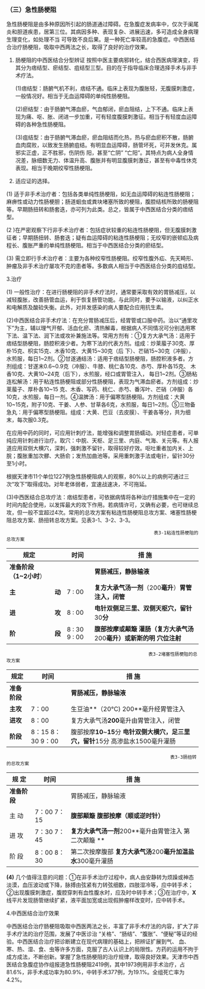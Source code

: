 ### （三）急性肠梗阻

急性肠梗阻是由多种原因所引起的肠道通过障碍。在急腹症发病率中，仅次于阑尾炎和胆道疾患，居第三位。其病因多种、表现复杂、进展迅速，多可造成全身病理生理变化，如处理不当  可导致不良后果。是一种死亡率较高的急腹症。中西医结合治疗肠梗阻，吸取中西两法之长，取得了良好的治疗效果。

1. 肠梗阻的中西医结合分型辨证  按照中医主要病邪转化，结合西医病理演变，将其分为痞结型、瘀结型、疽结型三型。目的在于指导临床合理选择手术与非手术疗法。

    (1)痞结型：肠腑气机不利，痞结不通。临床上表现为腹胀轻，无腹膜刺激症，一般情况好。相当于无血运障碍的单纯性肠梗阻。

   (2)瘀结型：由于肠腑气滞血瘀，气血郁闭，瘀血阻结，上下不通。临床上表现为痛、呕、胀、闭进一步加重，可有轻度腹膜刺激征。相当于有轻度血运障碍的各种急性肠梗阻。

   (3)疽结型：由于肠腑气滞血瘀，瘀血阻结而化热，热与瘀血瘀积不散，肠腑血肉腐败，以致发生肠腑疽结。有明显血运障碍，肠管坏死，可并发休克。属邪实正虚，正不胜邪，伤阴伤 阳，甚至“亡阴” “亡阳”。其特点为病人全身情况差，脉细数无力、体温升高、腹胀并有明显腹膜刺激征，甚至有中毒性休克表现。相当于晚期绞窄性肠梗阻。

2. 适应证的选择。

(1) 适于非手术治疗者：包括各类单纯性肠梗阻，如无血运障碍的粘连性肠梗阻；麻痹性或动力性肠梗胆；肠道蛔虫或粪块堵塞所致的梗阻，腹腔结核所致的肠梗阻等。早期肠扭转和肠套迭，亦可列为此类。总之，皆属于中西医结合分类的痞结型。

(2 )在严密观察下行非手术治疗者：包括症状较重的粘连性肠梗阻，但无腹膜刺激征者；早期肠扭转、肠套迭；疑有血运障碍的粘连性肠梗阻；无绞窄的嵌顿疝及病程长、腹胀严重的单纯性肠梗阻。相当于中西医结合分类的瘀结型。

(3) 需立即行手术治疗者：主要为各种绞窄性肠梗阻。绞窄性腹外疝、先天畸形、肿瘤及非手术治疗屡攻不克的患者等。多数病人相当于中西医结合分类的疽结型。

3.治疗

(1) 一般性治疗：在进行肠梗阻的非手术疗法时，通常要采取有效的胃肠减压，以减轻腹胀，改善肠管血运，利于恢复肠管功能。与此同时，要予以输液，以纠正水和电解质及酸硷失衡。此外，对并发感染的病人要配合应用抗生素。

(2)中西医结合非手术疗法：在充分胃肠减压后，经胃管或口服中药。治以“通里攻下”为主，辅以理气开郁、活血化瘀、清热解毒，根据病人不同情况可分别选用寒下法、温下法、润下法或攻补兼施法等。常用方剂有：①复方大承气汤：适用于痞结型肠梗阻，肠腔积液少者。为寒下法的代表方剂。组成：炒莱菔子30克、厚朴15克、枳实15克、木香10克、大黄15~30克（后 下）、芒硝15~30克（冲服），水煎服，每日1~2剂。②甘遂通结汤：适用于痞结型肠梗阻，肠腔积液多者。方剂组成：甘遂末0.6~0.9克（冲服）、牛膝、桃仁各10克、赤芍、厚朴各15克、  木香10克、大黄10~24克（后下），水煎服，经口或胃管注入，  每日1~2剂。③肠粘连松解汤：用于粘连性肠梗阻或部分性肠梗阻，表现为气滞血瘀者。方剂组成：炒莱菔子、厚朴各10~15 克、木香、写药、桃仁、赤芍、番泻叶、芒硝（冲服）各10克，水煎服，每日一剂。④温脾汤：用于偏寒型肠梗阻。方剂组成：大黄10~15克，附子10克、干姜、人参、甘草各6克，水煎服，每日1~2剂。⑤三物备急丸：用于偏寒型肠梗阻。组成：大黄、巴豆（去皮膜）、干姜各等分，共为细末，每次服0.3克。

在应用中药的同时，可应用针刺疗法，能增强和调整胃肠蠕动。对轻症患者，可单纯应用针刺进行治疗。取穴：中脘、天枢、足三里、内庭、气海、关元等。有人报道应用双侧大横穴，深刺，强刺激不留针，取得较好疗效。呕吐重者加内关、上脘；腹胀重加次髎、大肠俞；发热加曲池等。采用重刺激手法或电针，留针30分至1小时。

根据天津市11个单位1227例急性肠梗阻病人的观察，80%以上的病例可通过三次“攻下”取得成功。对年老体弱者，宜速战速决，不可拖延。

(3)中西医结合总攻疗法：痞结型患者，可依据病情将各种治疗措施集中在一定的时间内配合使用，以发挥最大的攻下作用。若病情许可，又确有必要，也可继续总攻，但一般不宜超过4次。常用的总攻方案有粘连性肠梗阻总攻方案、堵塞性肠梗阻总攻方案、肠扭转总攻方案。见表3-1、3-2、3-3。

                                                          表3-1粘连性肠梗阻的总攻方案

| **规定**                     |        | **时间**            | **措    施**                                                 |
| ---------------------------- | ------ | ------------------- | ------------------------------------------------------------ |
| **准备阶段（**1**~2小时**） |        |                     | **胃肠减压，静脉输液**                                       |
| **主**                       | **动** | 7 : 00              | **复方大承气汤一剂**（200**毫升**）**胃管注入，闭管**        |
| **进**                       | **攻** | 8 : 00              | **电针双侧足三里、双侧天枢穴，留针**30**分**                 |
| **阶**                       | **段** | 8   : 30  9   :  00 | **腹部按摩或颠簸**  **灌肠（复方大承气汤**200**毫升）或新斯的明 穴位注射** |

                                                        表3-2堵塞性肠梗阻的总攻方案

| 规定         | 时间                                                         | **措    施**                                                 |
| ------------ | ------------------------------------------------------------ | ------------------------------------------------------------ |
| **准备阶段** |                                                              | **胃肠减压，静脉输液**                                       |
| **主攻**     | 7：00                                                        | 生豆油**（20℃) 200**毫升经胃管注入                           |
| **进攻**     | 8：00                                                        | 复方大承气汤**200**毫升由胃管注入，闭管                      |
| **阶段**     | 8：15                               8：30                                9：00 | 腹部按摩**10**~**15**分                                                                                       **电针双侧大横穴，足三里穴，留针**15分                                                                    高渗盐水1500毫升灌肠 |

                                                                表3-3肠扭转的总攻方案

| **规   定**                    | 时间                          | **措    施**                                                 |
| ------------------------------ | ----------------------------- | ------------------------------------------------------------ |
| **准备阶段**                   |                               | 胃肠减压，静脉输液                                           |
| 主                          动 | 7：00              7：15      | **腹部颠簸**                                                                                                                                              **腹部按摩（顺或逆时针）** |
| 进    攻                       | 7：30              7：45      | **复方大承气汤一剂**200**毫升由胃管注入                                                                       第二次颠簸 ** |
| 阶  段                         | 8：00                   8：30 | 第二次按摩腹部                                                                                                **复方大承气汤**200**毫升加温盐水**300毫升灌肠 |

  **(4)**   几个值得注意的问题：①在非手术治疗过程中，病人由安静转为烦躁或神态淡漠，血压波动或下降，脉搏由弦紧有力转弦细数，四肢湿冷等，应中转手术；②出现腹膜刺激症，腹腔穿刺有血性腹水时，应及时中转手术；③在治疗中，**X**线平片发现肠管继续扩紧，液平面加宽或出现假肿瘤样改变时，应中转手术。

4.中西医结合治疗效果

中西医结合治疗肠梗阻吸取中西医两法之长，丰富了非手术疗法的内容，扩大了非手术疗法的治疗范围，发展了中医诊治 “关格”、“肠结”、“腹胀”、“便秘”等证的经验。中西医结合治疗把诊断建立在现代病理的基础上，把辨证扩展到气、 血、寒、热、湿、食、虫等许多方面，克服了古人认识上的局限性。方药的运用不拘于成方成法，不断创新。掌握了急性肠梗阻的治疗规律，取得良好效果。天津市中西医结合急腹症协作组报道急性肠梗阻2419例，其中1973例用非手术治疗，占81.6%，非手术成功率为80.9%，中转手术377例，为19.1%。全组死亡率为 4.2%。

